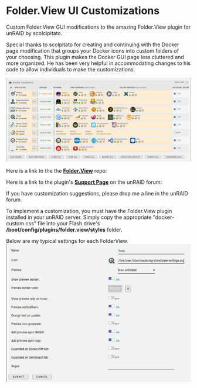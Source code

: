 # Folder.View UI Customizations

Custom Folder.View GUI modifications to the amazing Folder.View plugin for unRAID by scolcipitato.

Special thanks to scolpitato for creating and continuing with the Docker page modification that groups your Docker icons into custom folders of your choosing. This plugin makes the Docker GUI page less cluttered and more organized. He has been very helpful in accommodating changes to his code to allow individuals to make the customizations.

![preview1](preview.png)

Here is a link to the the **[Folder.View](https://github.com/scolcipitato/folder.view/tree/main)** repo:

Here is a link to the plugin's **[Support Page](https://forums.unraid.net/topic/142782-plugin-folderview/)** on the unRAID forum:

If you have customization suggestions, please drop me a line in the unRAID forum.

To implement a customization, you must have the Folder.View plugin installed in your unRAID server. Simply copy the appropriate "docker-custom.css" file into your Flash drive's **/boot/config/plugins/folder.view/styles** folder.  

Below are my typical settings for each FolderView.
![preview1](settings.png)